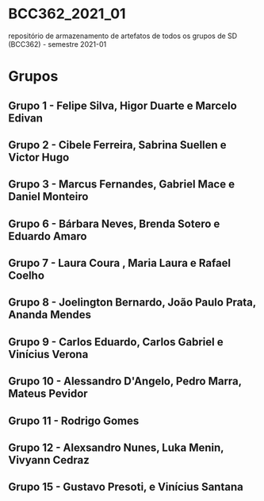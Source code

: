 # BCC362_2021_01
repositório de armazenamento de artefatos de todos os grupos de SD (BCC362) - semestre 2021-01

# Grupos

## Grupo 1 -  Felipe Silva, Higor Duarte e Marcelo Edivan 
## Grupo 2 - Cibele Ferreira, Sabrina Suellen e Victor Hugo
## Grupo 3 - Marcus Fernandes, Gabriel Mace e Daniel Monteiro
## Grupo 6 - Bárbara Neves, Brenda Sotero e Eduardo Amaro
## Grupo 7 - Laura Coura , Maria Laura e Rafael Coelho
## Grupo 8 - Joelington Bernardo, João Paulo Prata, Ananda Mendes
## Grupo 9 - Carlos Eduardo, Carlos Gabriel e Vinícius Verona
## Grupo 10 - Alessandro D'Angelo, Pedro Marra, Mateus Pevidor
## Grupo 11 - Rodrigo Gomes
## Grupo 12 - Alexsandro Nunes, Luka Menin, Vivyann Cedraz
## Grupo 15 - Gustavo Presoti, e Vinícius Santana
